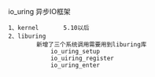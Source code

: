 io_uring        异步IO框架

    1、kernel       5.10以后
    2、liburing     
            新增了三个系统调用需要用到liburing库
                io_uring_setup
                io_uiring_register
                io_uring_enter

    




    